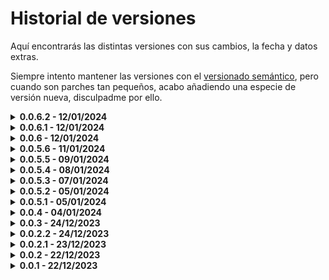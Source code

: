 # Historial de versiones

Aquí encontrarás las distintas versiones con sus cambios, la fecha y datos extras.

Siempre intento mantener las versiones con el [versionado semántico](https://semver.org/lang/es/), pero cuando son parches tan pequeños, acabo añadiendo una especie de versión nueva, disculpadme por ello.

<details>
  <summary><b>0.0.6.2 - 12/01/2024</b></summary>

- Frontend: Formulario para subir miniatura funcionando correctamente, url de la imagen guardada correctamente, eliminada edición de la miniatura

- Backend: ruta para subir miniatura funcionando correctamente

</details>

<details>
  <summary><b>0.0.6.1 - 12/01/2024</b></summary>

- Frontend: Web de la RPi casi finalizada, falta eliminar el uso de elementos placeholder, fixeado el calendario para que empiece en lunes y no en domingo

</details>

<details>
  <summary><b>0.0.6 - 12/01/2024</b></summary>

- Frontend: Web de la RPi casi finalizada, le falta animación y no usar elementos placeholder, pero está prácticamente lista

</details>

<details>
  <summary><b>0.0.5.6 - 11/01/2024</b></summary>

- Backend: cambiado el nombre del archivo de funciones de la base de datos de eventos, para tener mayor claridad en el futuro a la hora de crear la autenticación de usuarios, realizar funciones de generar ID de usuario y de eventos para arreglar un error grave que tenía el código que permitía duplicar IDs de eventos

- "Frontend": subidos los archivos necesarios para posteriormente generar la interfaz de la RPi

- Changelog: mejorar formato para reducir el tamaño del archivo (visualmente) y mejorada la categorización de las distintas versiones

</details>

<details>
  <summary><b>0.0.5.5 - 09/01/2024</b></summary>

- Docker: añadido un `dockerfile` para poder generar un container con la aplicación (no tengo pensado publicar el container en DockerHub, pero será práctico en el momento en el que se implante en producción)

- Backend: cambiado el puerto para que ya use el del .env

- Package.json: añadido el script `npm run docker:build` para poder generar el container con la aplicación y `docker:run` desplegarlo. Añadido los scripts de versioning.

- Readme: añadido el apartado de instalación con Docker

- Backend: fixeada la ruta de creación de un evento, que no retornaba código 200 cuando todo funcionaba bien

</details>

<details>
  <summary><b>0.0.5.4 - 08/01/2024</b></summary>

- Postman: exportada la colección de Postman para incluirla en el repositorio (solo tiene las rutas de la API, no las de auth)

- Frontend: añadido el botón de eliminar evento en el modal de visualizar evento, además de un paso intermedio para asegurarse del borrado

- Package.json: añadido el script `npm start` para poder trabajar con auto-reload

</details>

<details>
  <summary><b>0.0.5.3 - 07/01/2024</b></summary>

- Frontend: ahora, cuando clickas en un evento, tienes la opción de editar el evento

- Backend: añadida la ruta para editar eventos

</details>

<details>
  <summary><b>0.0.5.2 - 05/01/2024</b></summary>

- Frontend: ahora el calendario además de mostrar el modal con los datos del evento, también muestra un modal con un formulario para añadir un evento cuando pinchas en un día concreto (en el formulario puedes cambiar el día si te has equivocado)

- Estructura de la web: eliminadas todas las webs y formularios creados anteriormente para el testing, poco a poco se está moviendo todo hacia la web final. Además, todo el testing de las apis se está haciendo con POSTMAN, por lo que no es necesario tener una web para ello

- Backend: eliminadas las redirecciones a la página de eventslist, ya que no existe

- Changelog: reordenar el changelog para siempre dejar por encima la última actualización realizada

</details>

<details>
  <summary><b>0.0.5.1 - 05/01/2024</b></summary>

- Frontend: conteo de eventos funcionando correctamente, calendario muestra ya los eventos correctamente, al clickar en el evento se abre un modal con los datos del evento (añadido también en esta versión)

- Backend: eliminado full_desc ya que al final el planteo será distinto acerca de cómo mirarán los usuarios la info del evento, misma página que ven en la rpi, será a la que acceda el usuario con el qr

</details>

<details>
  <summary><b>0.0.4 - 04/01/2024</b></summary>

- Backend: añadir rutas a través de un ruter y organización de las rutas por categoría, siendo la primera parte de la url la categoría (api, auth, etc) y la segunda parte la ruta en sí

- Databases: fixear una ruta que usaba una database que no existía

- Frontend: fixear errores de rutas luego del cambio en los distintos formularios

- Postman: creadas las distintas requests necesarias para poder probar el backend, la api y las distintas rutas

</details>

<details>
  <summary><b>0.0.3 - 24/12/2023</b></summary>

- Backend: hacer que las rutas que añadan automáticamente (con propósitos de testing, luego se eliminará ya que cada ruta tiene unos requisitos distintos)

- DB: eliminar db larga, conservar una sola db y añadir los campos que faltan a la única que existirá sobre las entradas

</details>

<details>
  <summary><b>0.0.2.2 - 24/12/2023</b></summary>

- Frontend: añadir formulario para comprobar eventos

</details>

<details>
  <summary><b>0.0.2.1 - 23/12/2023</b></summary>

- Añadir archivo de changelog

- Añadir archivo de tareas relacionado con las distintas futuras versiones

</details>

<details>
  <summary><b>0.0.2 - 22/12/2023</b></summary>

- Frontend: eliminar y comprobar existencia de eventos

- Backend: eliminar y comprobar eventos

</details>

<details>
  <summary><b>0.0.1 - 22/12/2023</b></summary>

- Commit inicial, añadido backend y un frontend para hacer pruebas

- Frontend: añadir y visualizar eventos

- Backend: añadir, visualizar eventos, gestionar frontend y realizar operaciones en la db

</details>
